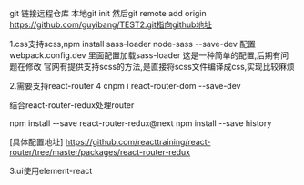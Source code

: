 

git 链接远程仓库
本地git init
然后git remote add origin https://github.com/guyibang/TEST2.git指向github地址

1.css支持scss,npm install sass-loader node-sass --save-dev
配置 webpack.config.dev 里面配置加载sass-loader
这是一种简单的配置,后期有问题在修改
官网有提供支持scss的方法,是直接将scss文件编译成css,实现比较麻烦

2.需要支持react-router 4 
cnpm i react-router-dom --save-dev

结合react-router-redux处理router

npm install --save react-router-redux@next
npm install --save history

[具体配置地址] https://github.com/reacttraining/react-router/tree/master/packages/react-router-redux


3.ui使用element-react